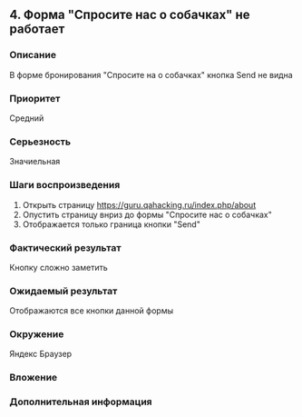## 4. Форма "Спросите нас о собачках" не работает 

### Описание 
В форме бронирования "Спросите на о собачках" кнопка Send не видна 

### Приоритет 
Средний 

### Серьезность 
Значиельная 

### Шаги воспроизведения 
1. Открыть страницу https://guru.qahacking.ru/index.php/about
2. Опустить страницу внриз до формы "Спросите нас о собачках"
3. Отображается только граница кнопки "Send"

### Фактический результат 
Кнопку сложно заметить 

### Ожидаемый результат 
Отображаются все кнопки данной формы 

### Окружение 
Яндекс Браузер 

### Вложение 

### Дополнительная информация 
